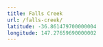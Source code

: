 ```yaml
---
title: Falls Creek
url: /falls-creek/
latitude: -36.861479700000004
longitude: 147.27659690000002
---
```

